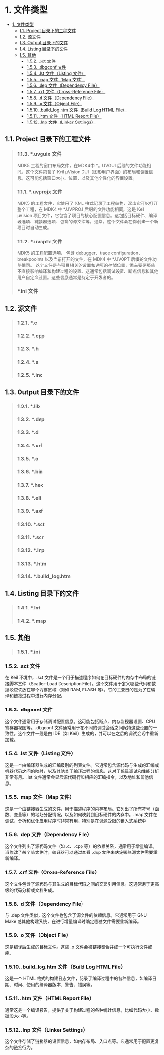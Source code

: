 # 1. 文件类型

- [1. 文件类型](#1-文件类型)
  - [1.1. Project 目录下的工程文件](#11-project-目录下的工程文件)
  - [1.2. 源文件](#12-源文件)
  - [1.3. Output 目录下的文件](#13-output-目录下的文件)
  - [1.4. Listing 目录下的文件](#14-listing-目录下的文件)
  - [1.5. 其他](#15-其他)
    - [1.5.2. .sct 文件](#152-sct-文件)
    - [1.5.3. .dbgconf 文件](#153-dbgconf-文件)
    - [1.5.4. .lst 文件（Listing 文件）](#154-lst-文件listing-文件)
    - [1.5.5. .map 文件（Map 文件）](#155-map-文件map-文件)
    - [1.5.6. .dep 文件（Dependency File）](#156-dep-文件dependency-file)
    - [1.5.7. .crf 文件（Cross-Reference File）](#157-crf-文件cross-reference-file)
    - [1.5.8. .d 文件（Dependency File）](#158-d-文件dependency-file)
    - [1.5.9. .o 文件（Object File）](#159-o-文件object-file)
    - [1.5.10. .build\_log.htm 文件（Build Log HTML File）](#1510-build_loghtm-文件build-log-html-file)
    - [1.5.11. .htm 文件（HTML Report File）](#1511-htm-文件html-report-file)
    - [1.5.12. .lnp 文件（Linker Settings）](#1512-lnp-文件linker-settings)


## 1.1. Project 目录下的工程文件
> ### 1.1.3. *.uvguix 文件
> MDK5 工程的窗口布局文件，在MDK4中 *。UVGUI 后缀的文件功能相同。这个文件包含了 Keil µVision GUI（图形用户界面）的布局和设置信息。这可能包括窗口大小、位置，以及其他个性化的界面设置。
>
> ### 1.1.1. *.uvprojx 文件
> MDK5 的工程文件，它使用了 XML 格式记录了工程结构，双击它可以打开整个工程，在 MDK4 中 *.UVPROJ 后缀的文件功能相同。这是 Keil µVision 项目文件，它包含了项目的核心配置信息。这包括目标硬件、编译器选项、链接器选项、包含的源文件等。通常，这个文件会在你创建一个新项目时自动生成。
>
> ### 1.1.2. *.uvoptx 文件
> MDK5 的工程配置选项， 包含 debugger、trace configuration、breakpooints 以及当前打开的文件，在 MDK4 中 *.UVOPT 后缀的文件功能相同。 这个文件是与项目相关的设置和选项的存储位置，但主要是那些不直接影响编译和构建过程的设置。这通常包括调试设置、断点信息和其他用户自定义设置。这些信息通常是特定于开发者的。
>
> ### *.ini 文件
>

## 1.2. 源文件
> ### 1.2.1. *.c
>
> ### 1.2.2. *.cpp
>
> ### 1.2.3. *.h
>
> ### 1.2.4. *.s
>
> ### 1.2.5. *.inc
>

## 1.3. Output 目录下的文件
> ### 1.3.1. *.lib
>
> ### 1.3.2. *.dep
>
> ### 1.3.3. *.d
>
> ### 1.3.4. *.crf
>
> ### 1.3.5. *.o
>
> ### 1.3.6. *.bin
>
> ### 1.3.7. *.hex
>
> ### 1.3.8. *.elf
>
> ### 1.3.9. *.axf
>
> ### 1.3.10. *.sct
>
> ### 1.3.11. *.scr
>
> ### 1.3.12. *.lnp
>
> ### 1.3.13. *.htm
>
> ### 1.3.14. *.build_log.htm
>

## 1.4. Listing 目录下的文件
> ### 1.4.1. *.lst
>
> ### 1.4.2. *.map
>

## 1.5. 其他
> ### 1.5.1. *.ini
>



### 1.5.2. .sct 文件
在 Keil 环境中，.sct 文件是一个用于描述程序如何在目标硬件的内存中布局的链接脚本文件（Scatter-Load Description File）。这个文件用于定义哪些代码和数据段应该放在哪个内存区域（例如 RAM, FLASH 等）。它的主要目的是为了在编译和链接过程中进行内存分配。

### 1.5.3. .dbgconf 文件
这个文件通常用于存储调试配置信息。这可能包括断点、内存监视器设置、CPU 寄存器视图等。.dbgconf 文件通常用于在不同的调试会话之间保持这些设置的一致性。这个文件一般是由 IDE（如 Keil）生成的，并可以在之后的调试会话中重新加载。

### 1.5.4. .lst 文件（Listing 文件）
这是一个由编译器生成的汇编级别的列表文件。它通常包含源代码与生成的汇编或机器代码之间的映射，以及其他关于编译过程的信息。这对于低级调试和性能分析非常有用。.lst 文件通常会显示源代码行和相应的汇编指令，以及地址和其他信息。

### 1.5.5. .map 文件（Map 文件）
这是一个由链接器生成的文件，用于描述程序的内存布局。它列出了所有符号（函数、变量等）的地址分配情况，以及如何映射到目标硬件的内存中。.map 文件在调试、分析和优化应用程序时非常有用，特别是在资源受限的嵌入式系统中

### 1.5.6. .dep 文件（Dependency File）
这个文件列出了源代码文件（如 .c、.cpp 等）的依赖关系，通常用于增量编译。当修改了某个头文件时，编译器可以通过查看 .dep 文件来决定哪些源文件需要重新编译。

### 1.5.7. .crf 文件（Cross-Reference File）
这个文件包含了源代码与其生成的目标代码之间的交叉引用信息。这通常用于更高级的代码分析或文档生成。

### 1.5.8. .d 文件（Dependency File）
与 .dep 文件类似，这个文件也包含了源文件的依赖信息。它通常用于 GNU Make 或其他构建系统，在进行增量编译时确定哪些文件需要重新编译。

### 1.5.9. .o 文件（Object File）
这是编译后生成的目标文件。这些 .o 文件会被链接器合并成一个可执行文件或库。

### 1.5.10. .build_log.htm 文件（Build Log HTML File）
这是一个 HTML 格式的构建日志文件，记录了编译过程中的各种信息，如编译日期、时间、使用的编译器版本、警告、错误等。

### 1.5.11. .htm 文件（HTML Report File）
通常这是一个编译报告，提供了关于构建过程的各种统计信息，比如代码大小、数据段大小等。

### 1.5.12. .lnp 文件（Linker Settings）
这个文件存储了链接器的设置信息，如内存布局、入口点等。它通常用于配置更复杂的链接行为。

